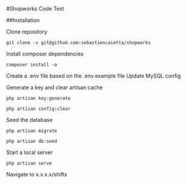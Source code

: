 #Shopworks Code Test

##Installation

Clone repository

`git clone -v git@github.com:sebastiencaietta/shopworks`

Install composer dependencies

`composer install -o`

Create a .env file based on the .env.example file
Update MySQL config

Generate a key and clear artisan cache

`php artisan key:generate`

`php artisan config:clear`

Seed the database

`php artisan migrate`

`php artisan db:seed`

Start a local server

`php artisan serve`

Navigate to x.x.x.x/shifts
